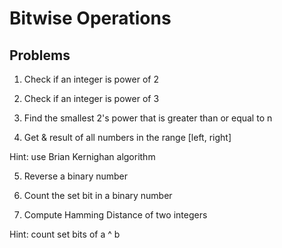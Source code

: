 # Bitwise Operations

## Problems

1. Check if an integer is power of 2

2. Check if an integer is power of 3

3. Find the smallest 2's power that is greater than or equal to n

4. Get & result of all numbers in the range [left, right]

Hint: use Brian Kernighan algorithm

5. Reverse a binary number

6. Count the set bit in a binary number

7. Compute Hamming Distance of two integers

Hint: count set bits of a ^ b
